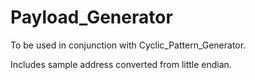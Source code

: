 # Payload_Generator

To be used in conjunction with Cyclic_Pattern_Generator. 

Includes sample address converted from little endian.

